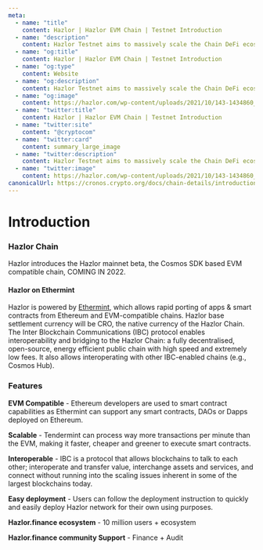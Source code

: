 ```yaml
---
meta:
  - name: "title"
    content: Hazlor | Hazlor EVM Chain | Testnet Introduction
  - name: "description"
    content: Hazlor Testnet aims to massively scale the Chain DeFi ecosystem, by providing developers with the ability to rapidly port apps from Ethereum and EVM-compatible chains.
  - name: "og:title"
    content: Hazlor | Hazlor EVM Chain | Testnet Introduction
  - name: "og:type"
    content: Website
  - name: "og:description"
    content: Hazlor Testnet aims to massively scale the Chain DeFi ecosystem, by providing developers with the ability to rapidly port apps from Ethereum and EVM-compatible chains.
  - name: "og:image"
    content: https://hazlor.com/wp-content/uploads/2021/10/143-1434860_black-blue-abstract-wallpaper-24500-wallpaper-wallpaper-dark.jpg
  - name: "twitter:title"
    content: Hazlor | Hazlor EVM Chain | Testnet Introduction
  - name: "twitter:site"
    content: "@cryptocom"
  - name: "twitter:card"
    content: summary_large_image
  - name: "twitter:description"
    content: Hazlor Testnet aims to massively scale the Chain DeFi ecosystem, by providing developers with the ability to rapidly port apps from Ethereum and EVM-compatible chains.
  - name: "twitter:image"
    content: https://hazlor.com/wp-content/uploads/2021/10/143-1434860_black-blue-abstract-wallpaper-24500-wallpaper-wallpaper-dark.jpg
canonicalUrl: https://cronos.crypto.org/docs/chain-details/introduction.html
---
```


# Introduction




### Hazlor Chain

Hazlor introduces the Hazlor mainnet beta, the Cosmos SDK based EVM compatible chain, COMING IN  2022.



#### Hazlor on Ethermint

Hazlor is powered by [Ethermint](https://github.com/tharsis/ethermint), which allows rapid porting of apps & smart contracts from Ethereum and EVM-compatible chains. Hazlor base settlement currency will be CRO, the native currency of the Hazlor Chain.
The Inter Blockchain Communications (IBC) protocol enables interoperability and bridging to the Hazlor Chain: a fully decentralised, open-source, energy efficient public chain with high speed and extremely low fees. It also allows interoperating with other IBC-enabled chains (e.g., Cosmos Hub).

### Features

**EVM Compatible** - Ethereum developers are used to smart contract capabilities as Ethermint can support any smart contracts, DAOs or Dapps deployed on Ethereum.

**Scalable** - Tendermint can process way more transactions per minute than the EVM, making it faster, cheaper and greener to execute smart contracts.

**Interoperable** - IBC is a protocol that allows blockchains to talk to each other; interoperate and transfer value, interchange assets and services, and connect without running into the scaling issues inherent in some of the largest blockchains today.

**Easy deployment** - Users can follow the deployment instruction to quickly and easily deploy Hazlor network for their own using purposes.

**Hazlor.finance ecosystem** - 10 million users + ecosystem

**Hazlor.finance community Support** - Finance + Audit
